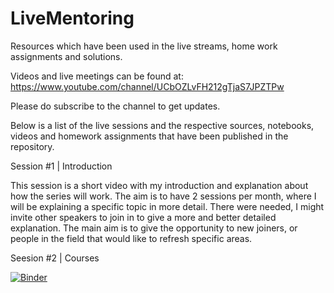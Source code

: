 # LiveMentoring
Resources which have been used in the live streams, home work assignments and solutions.

Videos and live meetings can be found at:
https://www.youtube.com/channel/UCbOZLvFH212gTjaS7JPZTPw

Please do subscribe to the channel to get updates.

Below is a list of the live sessions and the respective sources, notebooks, videos and homework assignments that have been published in the repository.

Session #1 | Introduction

This session is a short video with my introduction and explanation about how the series will work. The aim is to have 2 sessions per month, where I will be explaining a specific topic in more detail. There were needed, I might invite other speakers to join in to give a more and better detailed explanation.
The main aim is to give the opportunity to new joiners, or people in the field that would like to refresh specific areas.

Seesion #2 | Courses


[![Binder](https://mybinder.org/badge_logo.svg)](https://mybinder.org/v2/gh/DaThabor/LiveMentoring/master)